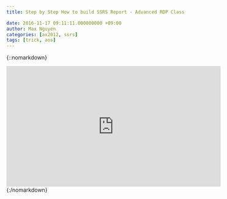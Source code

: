 ```yaml
---
title: Step by Step How to build SSRS Report - Advanced RDP Class

date: 2016-11-17 09:11:11.000000000 +09:00
author: Max Nguyen
categories: [ax2012, ssrs]
tags: [trick, aos]
---
```


{::nomarkdown}
<iframe width="560" height="315" src="https://www.youtube.com/embed/6B5cqeeNvH4" frameborder="0" allowfullscreen></iframe>
{:/nomarkdown}